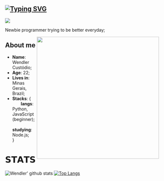 ## [![Typing SVG](https://readme-typing-svg.herokuapp.com/?lines=Hello!👋+I'm+Wendler!&size=22)](https://git.io/typing-svg) 
![](https://komarev.com/ghpvc/?username=wendlercs&color=blue&style=for-the-badge)

Newbie programmer trying to be better everyday;

<img align="right" src="https://user-images.githubusercontent.com/13263031/158471939-34ea7390-7332-42f9-8839-0a957d5be4af.png" width="400" />

## About me 
* **Name**: Wendler Custódio;
* **Age**: 22;
* **Lives in**: Minas Gerais, Brazil;
* **Stacks**: { \
&nbsp;&nbsp;&nbsp;&nbsp;&nbsp;&nbsp; **langs**: Python, JavaScript (beginner); \
&nbsp;&nbsp;&nbsp;&nbsp;&nbsp;&nbsp; **studying**: Node.js; \
 } 

<h1 align="left">𝗦𝗧𝗔𝗧𝗦</h1>

![Wendler' github stats](https://github-readme-stats.vercel.app/api?username=wendlercs&show_icons=true&count_private=true&line_height=21&theme=synthwave&hide_border=true)
[![Top Langs](https://github-readme-stats.vercel.app/api/top-langs/?username=wendlercs&layout=compact&theme=synthwave&hide=Handlebars&hide_border=true)](https://github.com/anuraghazra/github-readme-stats)


